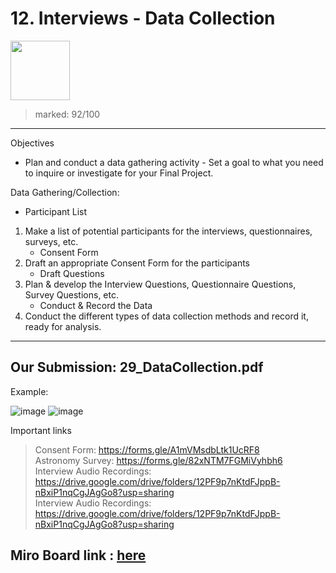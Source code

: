 # 12. Interviews - Data Collection
[<img src="https://user-images.githubusercontent.com/79627254/226060873-16d4a78c-0ec2-4ade-8389-a52bafcd9e62.png" width="95"/>](#)
> marked: 92/100
---
Objectives
- Plan and conduct a data gathering activity - Set a goal to what you need to inquire or investigate for your Final Project.

Data Gathering/Collection:

- Participant List
1) Make a list of potential participants for the interviews, questionnaires, surveys, etc.
    - Consent Form
2) Draft an appropriate Consent Form for the participants
    - Draft Questions
3) Plan & develop the Interview Questions, Questionnaire Questions, Survey Questions, etc.
    - Conduct & Record the Data
4) Conduct the different types of data collection methods and record it, ready for analysis. 


---
## Our Submission: 29_DataCollection.pdf 
Example:

![image](https://user-images.githubusercontent.com/79627254/225967302-2a81bda6-8990-4f69-b494-013e2367a685.png)  ![image](https://user-images.githubusercontent.com/79627254/225967357-93d42d38-a12e-41ec-9627-5508a63c0e68.png)


Important links 

>Consent Form:
https://forms.gle/A1mVMsdbLtk1UcRF8 <br>
>Astronomy Survey:
https://forms.gle/82xNTM7FGMiVyhbh6 <br>
Interview Audio Recordings: https://drive.google.com/drive/folders/12PF9p7nKtdFJppB-nBxiP1nqCgJAgGo8?usp=sharing <br>
>Interview Audio Recordings:
https://drive.google.com/drive/folders/12PF9p7nKtdFJppB-nBxiP1nqCgJAgGo8?usp=sharing

## Miro Board link : [here](https://miro.com/app/board/uXjVOFo2OAs=/?share_link_id=184747414442)
